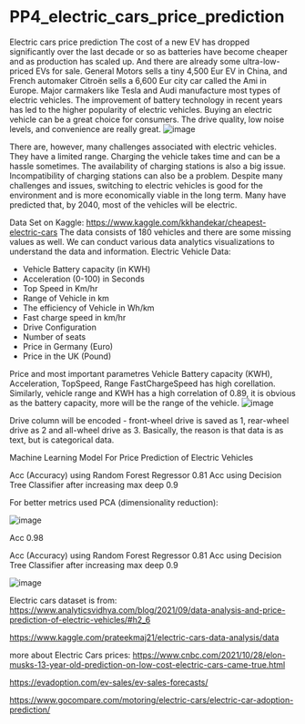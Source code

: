 # PP4_electric_cars_price_prediction
Electric cars price prediction
The cost of a new EV has dropped significantly over the last decade or so as batteries have become cheaper and as production has scaled up.
And there are already some ultra-low-priced EVs for sale. General Motors sells a tiny 4,500 Eur EV in China, and French automaker Citroën sells a 6,600 Eur city car called the Ami in Europe.
Major carmakers like Tesla and Audi manufacture most types of electric vehicles. The improvement of battery technology in recent years has led to the higher popularity of electric vehicles. Buying an electric vehicle can be a great choice for consumers. The drive quality, low noise levels, and convenience are really great.
![image](https://user-images.githubusercontent.com/34160094/146810636-61a93850-64a9-4e8d-b619-25f45f12bc93.png)

There are, however, many challenges associated with electric vehicles. They have a limited range. Charging the vehicle takes time and can be a hassle sometimes. The availability of charging stations is also a big issue. Incompatibility of charging stations can also be a problem. Despite many challenges and issues, switching to electric vehicles is good for the environment and is more economically viable in the long term. Many have predicted that, by 2040, most of the vehicles will be electric.

Data Set on Kaggle: https://www.kaggle.com/kkhandekar/cheapest-electric-cars
The data consists of 180 vehicles and there are some missing values as well. We can conduct various data analytics visualizations to understand the data and information.
Electric Vehicle Data:
- Vehicle Battery capacity (in KWH)
- Acceleration (0-100) in Seconds
- Top Speed in Km/hr
- Range of Vehicle in km
- The efficiency of Vehicle in Wh/km
- Fast charge speed in km/hr
- Drive Configuration
- Number of seats
- Price in Germany (Euro)
- Price in the UK (Pound)

Price and most important parametres Vehicle Battery capacity (KWH), Acceleration, TopSpeed, Range FastChargeSpeed has high corellation. Similarly, vehicle range and KWH has a high correlation of 0.89, it is obvious as the battery capacity, more will be the range of the vehicle.
![image](https://user-images.githubusercontent.com/34160094/146810851-770dcf37-110a-4302-af64-804242623ca4.png)

Drive column will be encoded - front-wheel drive is saved as 1, rear-wheel drive as 2 and all-wheel drive as 3. Basically, the reason is that data is as text, but is categorical data.

Machine Learning Model For Price Prediction of Electric Vehicles

Acc (Accuracy) using Random Forest Regressor 0.81
Acc using Decision Tree Classifier after increasing max deep 0.9

For better metrics used PCA (dimensionality reduction):

![image](https://user-images.githubusercontent.com/34160094/146811221-992619f9-517b-42ee-8d42-cd9da278813a.png)

Acc 0.98

Acc (Accuracy) using Random Forest Regressor 0.81
Acc using Decision Tree Classifier after increasing max deep 0.9

![image](https://user-images.githubusercontent.com/34160094/146811286-c6095c87-bd11-4986-9275-729ef8985b18.png)

Electric cars dataset is from:
https://www.analyticsvidhya.com/blog/2021/09/data-analysis-and-price-prediction-of-electric-vehicles/#h2_6

https://www.kaggle.com/prateekmaj21/electric-cars-data-analysis/data

more about Electric Cars prices:
https://www.cnbc.com/2021/10/28/elon-musks-13-year-old-prediction-on-low-cost-electric-cars-came-true.html

https://evadoption.com/ev-sales/ev-sales-forecasts/

https://www.gocompare.com/motoring/electric-cars/electric-car-adoption-prediction/
